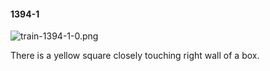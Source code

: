 #### 1394-1
![train-1394-1-0.png](https://github.com/lil-lab/nlvr/raw/master/nlvr/train/images/15/train-1394-1-0.png "train-1394-1-0.png")

There is a yellow square closely touching right wall of a box.